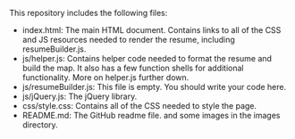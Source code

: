 This repository includes the following files:

* index.html: The main HTML document. Contains links to all of the CSS and JS resources needed to render the resume, including 
resumeBuilder.js.
* js/helper.js: Contains helper code needed to format the resume and build the map. It also has a few function shells for additional 
functionality. More on helper.js further down.
* js/resumeBuilder.js: This file is empty. You should write your code here.
* js/jQuery.js: The jQuery library.
* css/style.css: Contains all of the CSS needed to style the page.
* README.md: The GitHub readme file.
and some images in the images directory.

